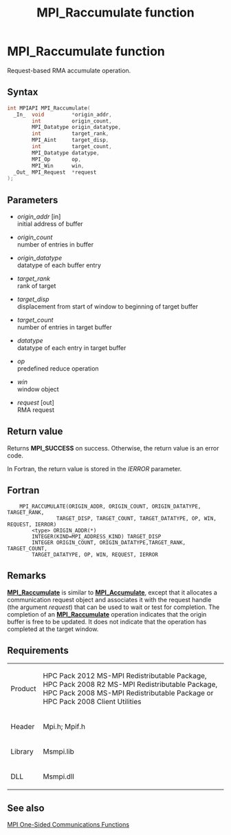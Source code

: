 ﻿---
title: MPI_Raccumulate function
TOCTitle: MPI_Raccumulate function
mtps_version: v=VS.85
f1_keywords:
- MPI_RACCUMULATE
- mpif/MPI_Raccumulate
- mpi/MPI_RACCUMULATE
dev_langs:
- C++
- C
---

# MPI\_Raccumulate function

Request-based RMA accumulate operation.

## Syntax

``` c++
int MPIAPI MPI_Raccumulate(
  _In_  void         *origin_addr,
        int          origin_count,
        MPI_Datatype origin_datatype,
        int          target_rank,
        MPI_Aint     target_disp,
        int          target_count,
        MPI_Datatype datatype,
        MPI_Op       op,
        MPI_Win      win,
  _Out_ MPI_Request  *request
);
```

## Parameters

  - *origin\_addr* \[in\]  
    initial address of buffer

  - *origin\_count*  
    number of entries in buffer

  - *origin\_datatype*  
    datatype of each buffer entry

  - *target\_rank*  
    rank of target

  - *target\_disp*  
    displacement from start of window to beginning of target buffer

  - *target\_count*  
    number of entries in target buffer

  - *datatype*  
    datatype of each entry in target buffer

  - *op*  
    predefined reduce operation

  - *win*  
    window object

  - *request* \[out\]  
    RMA request

## Return value

Returns **MPI\_SUCCESS** on success. Otherwise, the return value is an error code.

In Fortran, the return value is stored in the *IERROR* parameter.

## Fortran

``` FORTRAN
    MPI_RACCUMULATE(ORIGIN_ADDR, ORIGIN_COUNT, ORIGIN_DATATYPE, TARGET_RANK,
                TARGET_DISP, TARGET_COUNT, TARGET_DATATYPE, OP, WIN, REQUEST, IERROR)
        <type> ORIGIN_ADDR(*)
        INTEGER(KIND=MPI_ADDRESS_KIND) TARGET_DISP
        INTEGER ORIGIN_COUNT, ORIGIN_DATATYPE,TARGET_RANK, TARGET_COUNT,
        TARGET_DATATYPE, OP, WIN, REQUEST, IERROR
```

## Remarks

[**MPI\_Raccumulate**](mpi-raccumulate-function.md) is similar to [**MPI\_Accumulate**](mpi-accumulate-function.md), except that it allocates a communication request object and associates it with the request handle (the argument *request*) that can be used to wait or test for completion. The completion of an [**MPI\_Raccumulate**](mpi-raccumulate-function.md) operation indicates that the origin buffer is free to be updated. It does not indicate that the operation has completed at the target window.

## Requirements

<table>
<colgroup>
<col  />
<col  />
</colgroup>
<tbody>
<tr class="odd">
<td><p>Product</p></td>
<td><p>HPC Pack 2012 MS-MPI Redistributable Package, HPC Pack 2008 R2 MS-MPI Redistributable Package, HPC Pack 2008 MS-MPI Redistributable Package or HPC Pack 2008 Client Utilities</p></td>
</tr>
<tr class="even">
<td><p>Header</p></td>
<td>Mpi.h;
Mpif.h</td>
</tr>
<tr class="odd">
<td><p>Library</p></td>
<td>Msmpi.lib</td>
</tr>
<tr class="even">
<td><p>DLL</p></td>
<td>Msmpi.dll</td>
</tr>
</tbody>
</table>


## See also

[MPI One-Sided Communications Functions](mpi-one-sided-communications-functions.md)

